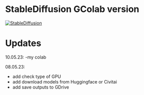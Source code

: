 # StableDiffusion GColab version

[![StableDiffusion](https://i.imgur.com/qHFSvw7.png)](https://colab.research.google.com/github/kopaTIbch/sdweb/blob/main/UntitledNotebookSD.ipynb)

# Updates
10.05.23:
-my colab

08.05.23:
- add check type of GPU
- add download models from Huggingface or Civitai
- add save outputs to GDrive
